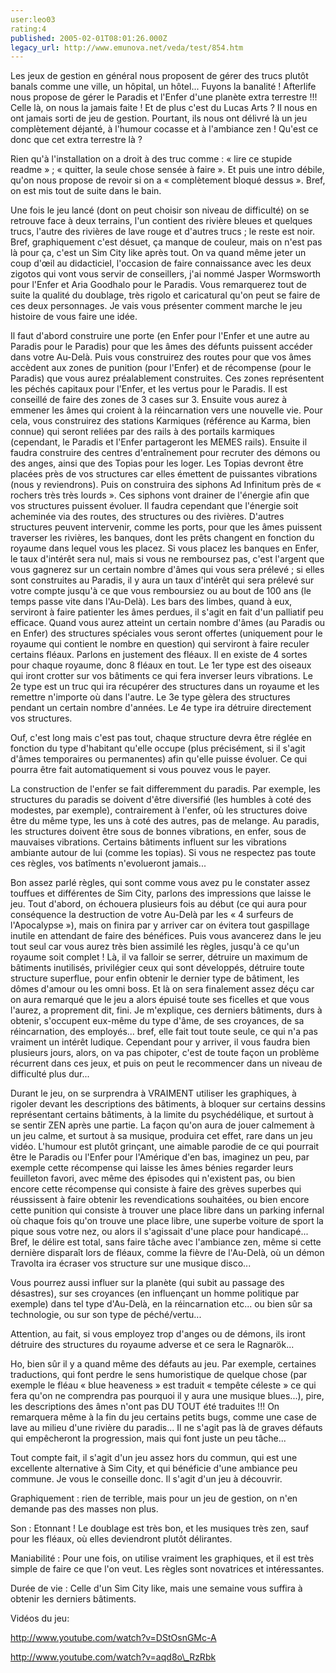 ```yaml
---
user:leo03
rating:4
published: 2005-02-01T08:01:26.000Z
legacy_url: http://www.emunova.net/veda/test/854.htm
---
```

Les jeux de gestion en général nous proposent de gérer des trucs plutôt banals comme une ville, un hôpital, un hôtel... Fuyons la banalité ! Afterlife nous propose de gérer le Paradis et l'Enfer d'une planète extra terrestre !!! Celle là, on nous la jamais faite ! Et de plus c'est du Lucas Arts ? Il nous en ont jamais sorti de jeu de gestion. Pourtant, ils nous ont délivré là un jeu complètement déjanté, à l'humour cocasse et à l'ambiance zen ! Qu'est ce donc que cet extra terrestre là ?  

  

Rien qu'à l'installation on a droit à des truc comme : « lire ce stupide readme » ; « quitter, la seule chose sensée à faire ». Et puis une intro débile, qu'on nous propose de revoir si on a « complètement bloqué dessus ». Bref, on est mis tout de suite dans le bain.  

  

Une fois le jeu lancé (dont on peut choisir son niveau de difficulté) on se retrouve face à deux terrains, l'un contient des rivière bleues et quelques trucs, l'autre des rivières de lave rouge et d'autres trucs ; le reste est noir. Bref, graphiquement c'est désuet, ça manque de couleur, mais on n'est pas là pour ça, c'est un Sim City like après tout. On va quand même jeter un coup d'œil au didacticiel, l'occasion de faire connaissance avec les deux zigotos qui vont vous servir de conseillers, j'ai nommé Jasper Wormsworth pour l'Enfer et Aria Goodhalo pour le Paradis. Vous remarquerez tout de suite la qualité du doublage, très rigolo et caricatural qu'on peut se faire de ces deux personnages. Je vais vous présenter comment marche le jeu histoire de vous faire une idée.  

  

Il faut d'abord construire une porte (en Enfer pour l'Enfer et une autre au Paradis pour le Paradis) pour que les âmes des défunts puissent accéder dans votre Au-Delà. Puis vous construirez des routes pour que vos âmes accèdent aux zones de punition (pour l'Enfer) et de récompense (pour le Paradis) que vous aurez préalablement construites. Ces zones représentent les péchés capitaux pour l'Enfer, et les vertus pour le Paradis. Il est conseillé de faire des zones de 3 cases sur 3\. Ensuite vous aurez à emmener les âmes qui croient à la réincarnation vers une nouvelle vie. Pour cela, vous construirez des stations Karmiques (référence au Karma, bien connue) qui seront reliées par des rails à des portails karmiques (cependant, le Paradis et l'Enfer partageront les MEMES rails). Ensuite il faudra construire des centres d'entraînement pour recruter des démons ou des anges, ainsi que des Topias pour les loger. Les Topias devront être placées près de vos structures car elles émettent de puissantes vibrations (nous y reviendrons). Puis on construira des siphons Ad Infinitum près de « rochers très très lourds ». Ces siphons vont drainer de l'énergie afin que vos structures puissent évoluer. Il faudra cependant que l'énergie soit acheminée via des routes, des structures ou des rivières. D'autres structures peuvent intervenir, comme les ports, pour que les âmes puissent traverser les rivières, les banques, dont les prêts changent en fonction du royaume dans lequel vous les placez. Si vous placez les banques en Enfer, le taux d'intérêt sera nul, mais si vous ne remboursez pas, c'est l'argent que vous gagnerez sur un certain nombre d'âmes qui vous sera prélevé ; si elles sont construites au Paradis, il y aura un taux d'intérêt qui sera prélevé sur votre compte jusqu'à ce que vous remboursiez ou au bout de 100 ans (le temps passe vite dans l'Au-Delà). Les bars des limbes, quand à eux, serviront à faire patienter les âmes perdues, il s'agit en fait d'un palliatif peu efficace. Quand vous aurez atteint un certain nombre d'âmes (au Paradis ou en Enfer) des structures spéciales vous seront offertes (uniquement pour le royaume qui contient le nombre en question) qui serviront à faire reculer certains fléaux. Parlons en justement des fléaux. Il en existe de 4 sortes pour chaque royaume, donc 8 fléaux en tout. Le 1er type est des oiseaux qui iront crotter sur vos bâtiments ce qui fera inverser leurs vibrations. Le 2e type est un truc qui ira récupérer des structures dans un royaume et les remettre n'importe où dans l'autre. Le 3e type gèlera des structures pendant un certain nombre d'années. Le 4e type ira détruire directement vos structures.   

  

Ouf, c'est long mais c'est pas tout, chaque structure devra être réglée en fonction du type d'habitant qu'elle occupe (plus précisément, si il s'agit d'âmes temporaires ou permanentes) afin qu'elle puisse évoluer. Ce qui pourra être fait automatiquement si vous pouvez vous le payer.  

  

La construction de l'enfer se fait differemment du paradis. Par exemple, les structures du paradis se doivent d'être diversifié (les humbles à coté des modestes, par exemple), contrairement à l'enfer, où les structures doive être du même type, les uns à coté des autres, pas de melange. Au paradis, les structures doivent être sous de bonnes vibrations, en enfer, sous de mauvaises vibrations. Certains bâtiments influent sur les vibrations ambiante autour de lui (comme les topias). Si vous ne respectez pas toute ces règles, vos batîments n'evolueront jamais...  

  

Bon assez parlé règles, qui sont comme vous avez pu le constater assez touffues et différentes de Sim City, parlons des impressions que laisse le jeu. Tout d'abord, on échouera plusieurs fois au début (ce qui aura pour conséquence la destruction de votre Au-Delà par les « 4 surfeurs de l'Apocalypse »), mais on finira par y arriver car on évitera tout gaspillage inutile en attendant de faire des bénéfices. Puis vous avancerez dans le jeu tout seul car vous aurez très bien assimilé les règles, jusqu'à ce qu'un royaume soit complet ! Là, il va falloir se serrer, détruire un maximum de bâtiments inutilisés, privilégier ceux qui sont développés, détruire toute structure superflue, pour enfin obtenir le dernier type de bâtiment, les dômes d'amour ou les omni boss. Et là on sera finalement assez déçu car on aura remarqué que le jeu a alors épuisé toute ses ficelles et que vous l'aurez, a proprement dit, fini. Je m'explique, ces derniers bâtiments, durs à obtenir, s'occupent eux-même du type d'âme, de ses croyances, de sa réincarnation, des employés... bref, elle fait tout toute seule, ce qui n'a pas vraiment un intérêt ludique. Cependant pour y arriver, il vous faudra bien plusieurs jours, alors, on va pas chipoter, c'est de toute façon un problème récurrent dans ces jeux, et puis on peut le recommencer dans un niveau de difficulté plus dur...  

  

Durant le jeu, on se surprendra à VRAIMENT utiliser les graphiques, à rigoler devant les descriptions des bâtiments, à bloquer sur certains dessins représentant certains bâtiments, à la limite du psychédélique, et surtout à se sentir ZEN après une partie. La façon qu'on aura de jouer calmement à un jeu calme, et surtout à sa musique, produira cet effet, rare dans un jeu vidéo. L'humour est plutôt grinçant, une aimable parodie de ce qui pourrait être le Paradis ou l'Enfer pour l'Amérique d'en bas, imaginez un peu, par exemple cette récompense qui laisse les âmes bénies regarder leurs feuilleton favori, avec même des épisodes qui n'existent pas, ou bien encore cette récompense qui consiste à faire des grèves superbes qui réussissent à faire obtenir les revendications souhaitées, ou bien encore cette punition qui consiste à trouver une place libre dans un parking infernal où chaque fois qu'on trouve une place libre, une superbe voiture de sport la pique sous votre nez, ou alors il s'agissait d'une place pour handicapé... Bref, le délire est total, sans faire tâche avec l'ambiance zen, même si cette dernière disparaît lors de fléaux, comme la fièvre de l'Au-Delà, où un démon Travolta ira écraser vos structure sur une musique disco...  

  

Vous pourrez aussi influer sur la planète (qui subit au passage des désastres), sur ses croyances (en influençant un homme politique par exemple) dans tel type d'Au-Delà, en la réincarnation etc... ou bien sûr sa technologie, ou sur son type de péché/vertu...  

  

Attention, au fait, si vous employez trop d'anges ou de démons, ils iront détruire des structures du royaume adverse et ce sera le Ragnarök...  

  

Ho, bien sûr il y a quand même des défauts au jeu. Par exemple, certaines traductions, qui font perdre le sens humoristique de quelque chose (par exemple le fléau « blue heaveness » est traduit « tempête céleste » ce qui fera qu'on ne comprendra pas pourquoi il y aura une musique blues...), pire, les descriptions des âmes n'ont pas DU TOUT été traduites !!! On remarquera même à la fin du jeu certains petits bugs, comme une case de lave au milieu d'une rivière du paradis... Il ne s'agit pas là de graves défauts qui empêcheront la progression, mais qui font juste un peu tâche...  

  

Tout compte fait, il s'agit d'un jeu assez hors du commun, qui est une excellente alternative à Sim City, et qui bénéficie d'une ambiance peu commune. Je vous le conseille donc. Il s'agit d'un jeu à découvrir.  

  

Graphiquement : rien de terrible, mais pour un jeu de gestion, on n'en demande pas des masses non plus.  

  

Son : Etonnant ! Le doublage est très bon, et les musiques très zen, sauf pour les fléaux, où elles deviendront plutôt délirantes.  

  

Maniabilité : Pour une fois, on utilise vraiment les graphiques, et il est très simple de faire ce que l'on veut. Les règles sont novatrices et intéressantes.  

  

Durée de vie : Celle d'un Sim City like, mais une semaine vous suffira à obtenir les derniers bâtiments.  

  

Vidéos du jeu:  

http://www.youtube.com/watch?v=DStOsnGMc-A  

http://www.youtube.com/watch?v=aqd8o\_RzRbk